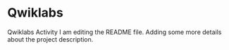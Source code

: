# Qwiklabs
Qwiklabs Activity
I am editing the README file. Adding some more details about the project description.


